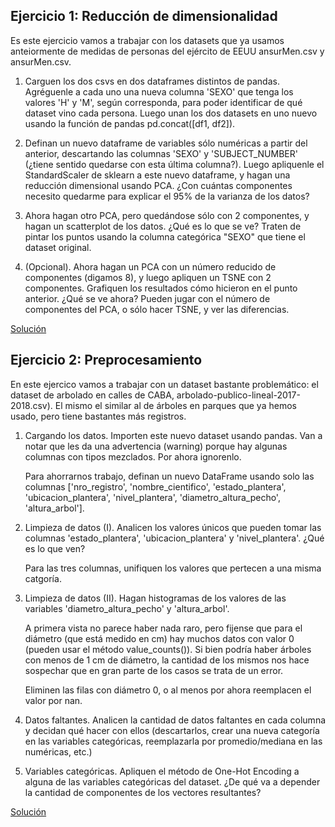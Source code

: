 ## Ejercicio 1: Reducción de dimensionalidad
Es este ejercicio vamos a trabajar con los datasets que ya usamos anteiormente de medidas de personas del ejército de EEUU ansurMen.csv y ansurMen.csv.

1. Carguen los dos csvs en dos dataframes distintos de pandas. Agréguenle a cada uno una nueva columna 'SEXO' que tenga los valores 'H' y 'M', según corresponda, para poder identificar de qué dataset vino cada persona. Luego unan los dos datasets en uno nuevo usando la función de pandas pd.concat([df1, df2]).

2. Definan un nuevo dataframe de variables sólo numéricas a partir del anterior, descartando las columnas 'SEXO' y 'SUBJECT_NUMBER' (¿tiene sentido quedarse con esta última columna?). Luego apliquenle el StandardScaler de sklearn a este nuevo dataframe, y hagan una reducción dimensional usando PCA. ¿Con cuántas componentes necesito quedarme para explicar el 95% de la varianza de los datos?

3. Ahora hagan otro PCA, pero quedándose sólo con 2 componentes, y hagan un scatterplot de los datos. ¿Qué es lo que se ve? Traten de pintar los puntos usando la columna categórica "SEXO" que tiene el dataset original.

4. (Opcional). Ahora hagan un PCA con un número reducido de componentes (digamos 8), y luego apliquen un TSNE con 2 componentes. Grafiquen los resultados cómo hicieron en el punto anterior. ¿Qué se ve ahora? Pueden jugar con el número de componentes del PCA, o sólo hacer TSNE, y ver las diferencias.

[Solución](./03/dim_red.py)

## Ejercicio 2: Preprocesamiento
En este ejercico vamos a trabajar con un dataset bastante problemático: el dataset de arbolado en calles de CABA, arbolado-publico-lineal-2017-2018.csv). El mismo el similar al de árboles en parques que ya hemos usado, pero tiene bastantes más registros.

1. Cargando los datos. Importen este nuevo dataset usando pandas. Van a notar que les da una advertencia (warning) porque hay algunas columnas con tipos mezclados. Por ahora ignorenlo.

    Para ahorrarnos trabajo, definan un nuevo DataFrame usando solo las columnas ['nro_registro', 'nombre_cientifico', 'estado_plantera', 'ubicacion_plantera', 'nivel_plantera', 'diametro_altura_pecho', 'altura_arbol'].

2. Limpieza de datos (I). Analicen los valores únicos que pueden tomar las columnas 'estado_plantera', 'ubicacion_plantera' y 'nivel_plantera'. ¿Qué es lo que ven?

    Para las tres columnas, unifiquen los valores que pertecen a una misma catgoría.

3. Limpieza de datos (II). Hagan histogramas de los valores de las variables 'diametro_altura_pecho' y 'altura_arbol'.

    A primera vista no parece haber nada raro, pero fijense que para el diámetro (que está medido en cm) hay muchos datos con valor 0 (pueden usar el método value_counts()). Si bien podría haber árboles con menos de 1 cm de diámetro, la cantidad de los mismos nos hace sospechar que en gran parte de los casos se trata de un error.

    Eliminen las filas con diámetro 0, o al menos por ahora reemplacen el valor por nan.

4. Datos faltantes. Analicen la cantidad de datos faltantes en cada columna y decidan qué hacer con ellos (descartarlos, crear una nueva categoría en las variables categóricas, reemplazarla por promedio/mediana en las numéricas, etc.)

5. Variables categóricas. Apliquen el método de One-Hot Encoding a alguna de las variables categóricas del dataset. ¿De qué va a depender la cantidad de componentes de los vectores resultantes?

[Solución](./03/preprocessing.py)